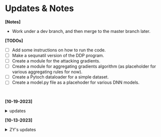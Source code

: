 # Updates & Notes

**[Notes]**
- Work under a dev branch, and then merge to the master branch later. 

**[TODOs]**
- [ ] Add some instructions on how to run the code.
- [ ] Make a sequnatil version of the DDP program. 
- [ ] Create a module for the attacking gradients. 
- [ ] Create a module for aggregating gradients algorithm (as placeholder for various aggregating rules for now). 
- [ ] Create a Pytoch dataloader for a simple dataset.
- [ ] Create a model.py file as a placehoder for various DNN models.

<br>

**[10-19-2023]**
<details>
  <summary> updates  </summary>

- [Test] Modulized the model and dataloader. Many models are added to the model.py file to support classification tasks. And the current dataloader only a dummy dataloader which generates data for a given function. 

</details>

**[10-13-2023]**
<details>
  <summary> ZY's updates  </summary>

- I wrote a simple script that you can run on you laptop, simulating DDP. The logic is pretty simple, you could look through the code. 
- I realized there could be two types of faulty workers: 
    1. [Noisy workers] Data batch ran through the model, noise added to the gradients after. Possible for correction. 
    2. [Byzantine workers] Data batch did NOT ran through the model, the gradients are stright up random. Impossible to correct.
- So our proposal is not very clear about the "correction". I think the paper is trying to say that the server should be able to detect the faulty workers, and then correct the gradients. But I think it's impossible to correct the gradients if the workers are byzantine. 
</details>